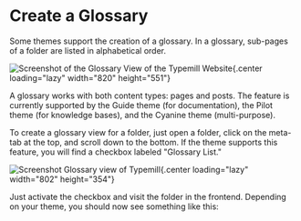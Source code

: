 #  Create a Glossary

Some themes support the creation of a glossary. In a glossary, sub-pages of a folder are listed in alphabetical order. 

![Screenshot of the Glossary View of the Typemill Website](media/live/glossary-view.webp){.center loading="lazy" width="820" height="551"}

A glossary works with both content types: pages and posts. The feature is currently supported by the Guide theme (for documentation), the Pilot theme (for knowledge bases), and the Cyanine theme (multi-purpose).

To create a glossary view for a folder, just open a folder, click on the meta-tab at the top, and scroll down to the bottom. If the theme supports this feature, you will find a checkbox labeled "Glossary List."

![Screenshot Glossary view of Typemill](media/live/pages-or-posts.webp){.center loading="lazy" width="802" height="354"}

Just activate the checkbox and visit the folder in the frontend. Depending on your theme, you should now see something like this:

